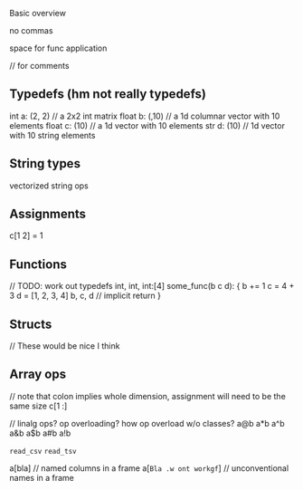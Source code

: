 Basic overview

no commas

space for func application

// for comments

## Typedefs (hm not really typedefs)
int a: (2, 2)  // a 2x2 int matrix
float b: (,10)  // a 1d columnar vector with 10 elements
float c: (10)  // a 1d vector with 10 elements
str d: (10) // 1d vector with 10 string elements

## String types
vectorized string ops

## Assignments
c[1 2]  = 1

## Functions
// TODO: work out typedefs
int, int, int:[4] some_func(b c d): {
  b += 1
  c = 4 + 3
  d = [1, 2, 3, 4]
  b, c, d  // implicit return
}

## Structs
// These would be nice I think

## Array ops
// note that colon implies whole dimension, assignment will need to be the same size
c[1 :]

// linalg ops? op overloading? how op overload w/o classes?
a@b
a*b
a^b
a&b
a$b
a#b
a!b

`read_csv`
`read_tsv`

a[bla] // named columns in a frame
a[`Bla .w ont workgf`] // unconventional names in a frame


